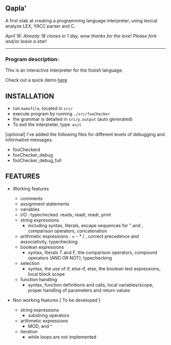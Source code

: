 ## Qapla'

A first stab at creating a programming language interpreter, using lexical analyze LEX, YACC parser and C.  

*April 16: Already 18 clones in 1 day, wow thanks for the love! Please fork and/or leave a star!*
______________________________

### Program description:  
This is an interactive interpreter for the fooish language.

Check out a quick demo [here](https://youtu.be/WjKr9tP_h-o) 

INSTALLATION
--------------------
- run `makefile`, located in `src/` 
- execute program by running `./src/fooChecker` 
- the grammar is detailed in `src/y.output` (auto generated) 
- To exit the interpreter, type: `exit`

[optional] 
   I've added the following files for different levels of debugging and
   informative messages. 

   - fooCheckerd
   - fooChecker_debug
   - fooChecker_debug_full


FEATURES
-----------

- Working features

   - comments
   - assignment statements
   - variables
   - I/O : typechecked. reads, readi, readr, print
   - string expressions
      -  including syntax, literals, escape sequences for " and \,
         comparison operators, concatenation
   - arithmetic expressions : + - * / , correct precedence and associativity,
      typechecking  
   - boolean expressions
      - syntax, literals T and F, the comparison operators, 
         compound operators (AND OR NOT), typechecking
   - selection 
      - syntax, the use of if, else-if, else, the boolean test 
          expressions, local block scope
   - function handling 
      - syntax, function definitions and calls, local variables/scope, 
         proper handling of parameters and return values


- Non working features [ To be developed  ]  
   - string expressions
      - substring operators
   - arithmetic expressions
      -  MOD, and ^ 
   - iteration 
      - while loops are not implemented 
      
      
      

